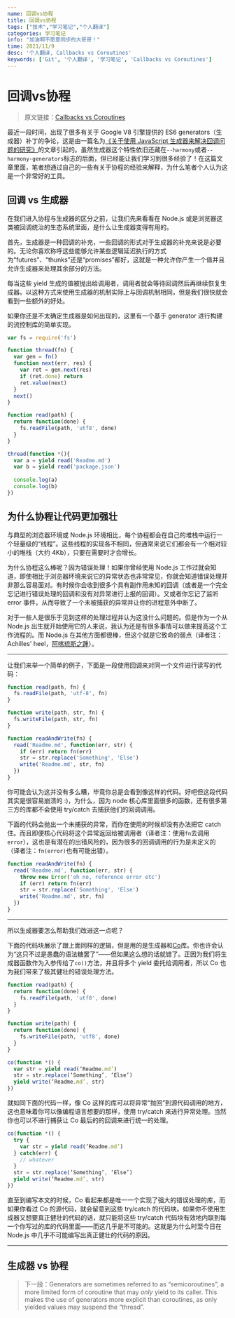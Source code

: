 ```yaml
---
name: 回调vs协程
title: 回调vs协程
tags: ["技术","学习笔记","个人翻译"]
categories: 学习笔记
info: "加油啊不愿意同步的大哥哥！"
time: 2021/11/9
desc: '个人翻译, Callbacks vs Coroutines'
keywords: ['Git', '个人翻译', '学习笔记', 'Callbacks vs Coroutines']
---
```


# 回调vs协程

> 原文链接：[Callbacks vs Coroutines](https://medium.com/@tjholowaychuk/callbacks-vs-coroutines-174f1fe66127)

最近一段时间，出现了很多有关于 Google V8 引擎提供的 ES6 generators（生成器）补丁的争论，这是由一篇名为[《关于使用 JavaScript 生成器来解决回调问题的研究》](http://jlongster.com/A-Study-on-Solving-Callbacks-with-JavaScript-Generators)的文章引起的。虽然生成器这个特性依旧还藏在`--harmony`或者`--harmony-generators`标志的后面，但已经能让我们学习到很多经验了！在这篇文章里面，笔者想通过自己的一些有关于协程的经验来解释，为什么笔者个人认为这是一个非常好的工具。

## 回调 vs 生成器

在我们进入协程与生成器的区分之前，让我们先来看看在 Node.js 或是浏览器这类被回调统治的生态系统里面，是什么让生成器变得有用的。

首先，生成器是一种回调的补充，一些回调的形式对于生成器的补充来说是必要的。无论你喜欢称呼这些能够允许某些逻辑延迟执行的方式为“futures”、“thunks”还是“promises”都好，这就是一种允许你产生一个值并且允许生成器来处理其余部分的方法。

每当这些 yield 生成的值被抛出给调用者，调用者就会等待回调然后再继续恢复生成器。以这种方式来使用生成器的机制实际上与回调机制相同，但是我们很快就会看到一些额外的好处。

如果你还是不太确定生成器是如何出现的，这里有一个基于 generator 进行构建的流控制库的简单实现。

```javascript
var fs = require('fs')

function thread(fn) {
  var gen = fn()
  function next(err, res) {
    var ret = gen.next(res)
    if (ret.done) return
    ret.value(next)
  }
  next()
}

function read(path) {
  return function(done) {
    fs.readFile(path, 'utf8', done)
  }
}

thread(function *(){
  var a = yield read('Readme.md')
  var b = yield read('package.json')
  
  console.log(a)
  console.log(b)
})
```

## 为什么协程让代码更加强壮

与典型的浏览器环境或 Node.js 环境相比，每个协程都会在自己的堆栈中运行一个轻量级的“线程”。这些线程的实现各不相同，但通常来说它们都会有一个相对较小的堆栈（大约 4Kb），只要在需要时才会增长。

为什么协程这么棒呢？因为错误处理！如果你曾经使用 Node.js 工作过就会知道，即使相比于浏览器环境来说它的异常状态也非常常见，你就会知道错误处理并非那么容易面对。有时候你会收到很多个具有副作用未知的回调（或者是一个完全忘记进行错误处理的回调和没有对异常进行上报的回调）。又或者你忘记了监听 error 事件，从而导致了一个未被捕获的异常并让你的进程意外中断了。

对于一些人是很乐于见到这样的处理过程并认为这没什么问题的。但是作为一个从 Node.js 出生就开始使用它的人来说，我认为还是有很多事情可以做来提高这个工作流程的。而 Node.js 在其他方面都很棒，但这个就是它致命的弱点（译者注：Achilles' heel，[阿喀琉斯之踵](https://language.chinadaily.com.cn/a/202108/30/WS612c517fa310efa1bd66c095.html)）。

---

让我们来举一个简单的例子，下面是一段使用回调来对同一个文件进行读写的代码：

```javascript
function read(path, fn) {
  fs.readFile(path, 'utf-8', fn)
}

function write(path, str, fn) {
  fs.writeFile(path, str, fn)
}

function readAndWrite(fn) {
  read('Readme.md', function(err, str) {
    if (err) return fn(err)
    str = str.replace('Something', 'Else')
    write('Readme.md', str, fn)
  })
}
```

你可能会认为这并没有多么糟，毕竟你总是会看到像这样的代码。好吧但这段代码其实是很容易崩溃的 :)，为什么，因为 node 核心库里面很多的函数，还有很多第三方的库都不会使用 try/catch 去捕获他们的回调调用。

下面的代码会抛出一个未捕获的异常，而你在使用的时候却没有办法把它 catch 住。而且即便核心代码将这个异常返回给被调用者（译者注：使用`fn`去调用`error`），这也是有潜在的出错风险的，因为很多的回调调用的行为是未定义的（译者注：`fn(error)`也有可能出错）。

```javascript
function readAndWrite(fn) {
  read('Readme.md', function(err, str) {
    throw new Error('oh no, reference error etc')
    if (err) return fn(err)
    str = str.replace('Something', 'Else')
    write('Readme.md', str, fn)
  })
}
```

---

所以生成器要怎么帮助我们改进这一点呢？

下面的代码块展示了跟上面同样的逻辑，但是用的是生成器和[Co](https://github.com/visionmedia/co)库。你也许会认为“这只不过是愚蠢的语法糖罢了”——但如果这么想的话就错了。正因为我们将生成器函数作为入参传给了`co()`方法，并且将多个 yield 委托给调用者，所以 Co 也为我们带来了极其健壮的错误处理方法。

```javascript
function read(path) {
  return function(done) {
    fs.readFile(path, 'utf8', done)
  }
}

function write(path) {
  return function(done) {
    fs.writeFile(path, 'utf8', done)
  }
}

co(function *() {
  var str = yield read(‘Readme.md’)
  str = str.replace(‘Something’, ‘Else’)
  yield write(‘Readme.md’, str)
})
```

就如同下面的代码一样，像 Co 这样的库可以将异常“抛回”到源代码调用的地方，这也意味着你可以像编程语言想要的那样，使用 try/catch 来进行异常处理。当然你也可以不进行捕获让 Co 最后的的回调来进行统一的处理。

```javascript
co(function *() {
  try {
    var str = yield read(‘Readme.md’)
  } catch(err) {
    // whatever
  }
  str = str.replace(‘Something’, ‘Else’)
  yield write(‘Readme.md’, str)
})
```

直至到编写本文的时候，Co 看起来都是唯一一个实现了强大的错误处理的库，而如果你看过 Co 的源代码，就会留意到这些 try/catch 的代码块。如果你不使用生成器又想要真正健壮的代码的话，就只能将这些 try/catch 代码块有效地内联到每一个你写过的库的代码里面——而这几乎是不可能的。这就是为什么时至今日在 Node.js 中几乎不可能编写出真正健壮的代码的原因。

---

## 生成器 vs 协程







> 下一段：Generators are sometimes referred to as “semicoroutines”, a more limited form of coroutine that may *only* yield to its caller. This makes the use of generators more explicit than coroutines, as only yielded values may suspend the “thread”.



